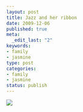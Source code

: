 ```yaml
--- 
layout: post
title: Jazz and her ribbon
date: 2009-12-06
published: true
meta: 
  _edit_last: "2"
keywords: 
- family
- jasmine
type: post
categories: 
- family
- jasmine
status: publish
---
```

[![](http://media.eick.us/2011/05/photo11.jpg.scaled.50011.jpg)](http://posterous.com/getfile/files.posterous.com/andreweick/FkEg89AGBdtawL3fJQHEnMqtSLOlbHYlvUg9dom5o6YNTMW4GlV1kXGd6If2/photo.jpg) 
